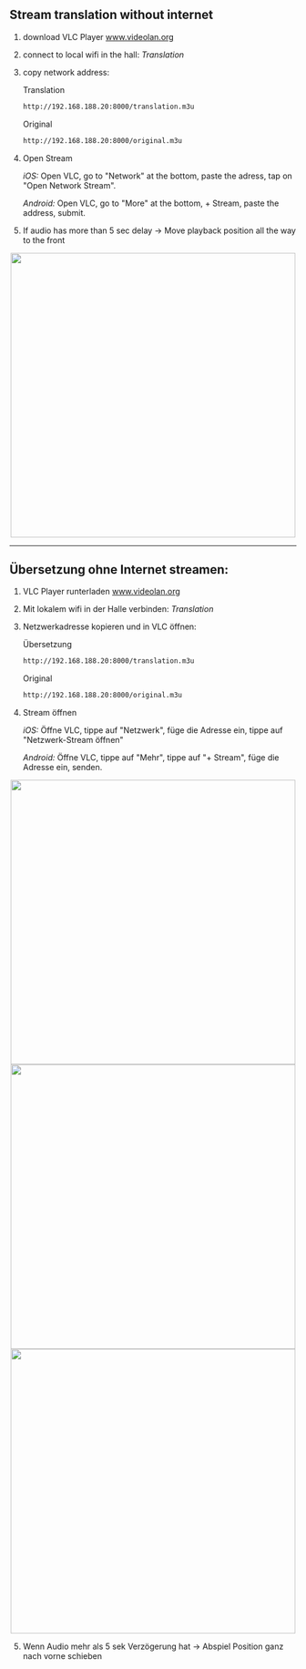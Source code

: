## Stream translation without internet
1. download VLC Player www.videolan.org
2. connect to local wifi in the hall: *Translation*
3. copy network address:

    Translation
    ```sh
    http://192.168.188.20:8000/translation.m3u
    ```

    Original
    ```sh
    http://192.168.188.20:8000/original.m3u
    ```
   

4. Open Stream

   *iOS:* Open VLC, go to "Network" at the bottom, paste the adress, tap on "Open Network Stream".

   *Android:* Open VLC, go to "More" at the bottom, + Stream, paste the address, submit.

5. If audio has more than 5 sec delay -> Move playback position all the way to the front
<p align="center">
         <img height="500" src="https://github.com/MaxWindt/translation/assets/86522026/70445e04-5c9b-490f-bd24-a36da3452c74" />   
        </p>


-----

## Übersetzung ohne Internet streamen:

1. VLC Player runterladen www.videolan.org
2. Mit lokalem wifi in der Halle verbinden: *Translation*
3. Netzwerkadresse kopieren und in VLC öffnen: 
    

    Übersetzung
    ```sh
    http://192.168.188.20:8000/translation.m3u
    ```

    Original
    ```sh
    http://192.168.188.20:8000/original.m3u
    ```

4. Stream öffnen

   *iOS:* Öffne VLC, tippe auf "Netzwerk", füge die Adresse ein, tippe auf "Netzwerk-Stream öffnen"

   *Android:* Öffne VLC, tippe auf "Mehr", tippe auf "+ Stream", füge die Adresse ein, senden.

<p align="center">
          <img height="500" src="https://github.com/MaxWindt/translation/assets/86522026/70445e04-5c9b-490f-bd24-a36da3452c74" /> <img height="500" src="https://github.com/MaxWindt/translation/assets/86522026/8bacfcc6-7650-4ef3-a2e7-4060c6ec3398" /> <img height="500" src="https://github.com/MaxWindt/translation/assets/86522026/123d60ae-faaa-4509-86e6-1b510526bfe0" />
        </p>

5. Wenn Audio mehr als 5 sek Verzögerung hat -> Abspiel Position ganz nach vorne schieben

